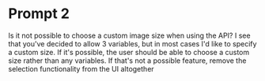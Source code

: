 # Prompt 2

Is it not possible to choose a custom image size when using the API? I see that you've decided to allow 3 variables, but in most cases I'd like to specify a custom size. If it's possible, the user should be able to choose a custom size rather than any variables. If that's not a possible feature, remove the selection functionality from the UI altogether